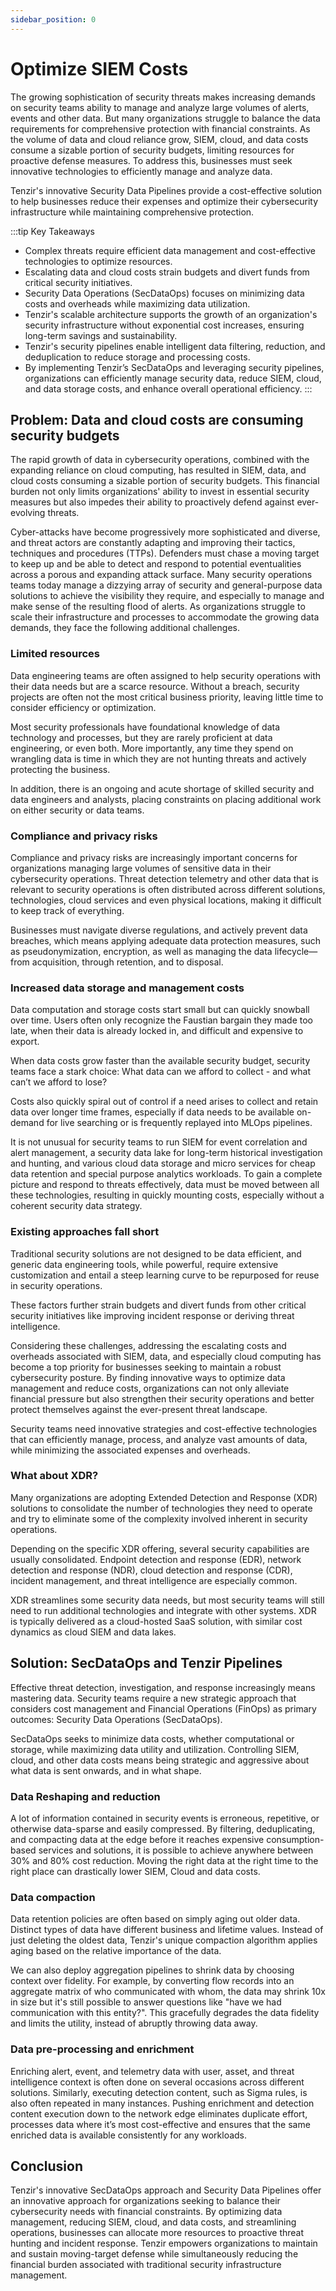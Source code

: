 ```yaml
---
sidebar_position: 0
---
```


# Optimize SIEM Costs

The growing sophistication of security threats makes increasing demands on
security teams ability to manage and analyze large volumes of alerts, events and
other data. But many organizations struggle to balance the data requirements for
comprehensive protection with financial constraints. As the volume of data and
cloud reliance grow, SIEM, cloud, and data costs consume a sizable portion of
security budgets, limiting resources for proactive defense measures. To address
this, businesses must seek innovative technologies to efficiently manage and
analyze data.

Tenzir's innovative Security Data Pipelines provide a cost-effective solution to
help businesses reduce their expenses and optimize their cybersecurity
infrastructure while maintaining comprehensive protection.

:::tip Key Takeaways
- Complex threats require efficient data management and cost-effective
  technologies to optimize resources.
- Escalating data and cloud costs strain budgets and divert funds from critical
  security initiatives.
- Security Data Operations (SecDataOps) focuses on minimizing data costs and
  overheads while maximizing data utilization.
- Tenzir's scalable architecture supports the growth of an organization's
  security infrastructure without exponential cost increases, ensuring long-term
  savings and sustainability.
- Tenzir's security pipelines enable intelligent data filtering, reduction, and
  deduplication to reduce storage and processing costs.
- By implementing Tenzir’s SecDataOps and leveraging security pipelines,
  organizations can efficiently manage security data, reduce SIEM, cloud, and
  data storage costs, and enhance overall operational efficiency.
:::

## Problem: Data and cloud costs are consuming security budgets

The rapid growth of data in cybersecurity operations, combined with the
expanding reliance on cloud computing, has resulted in SIEM, data, and cloud
costs consuming a sizable portion of security budgets. This financial burden not
only limits organizations' ability to invest in essential security measures but
also impedes their ability to proactively defend against ever-evolving threats.

Cyber-attacks have become progressively more sophisticated and diverse, and
threat actors are constantly adapting and improving their tactics, techniques
and procedures (TTPs). Defenders must chase a moving target to keep up and be
able to detect and respond to potential eventualities across a porous and
expanding attack surface. Many security operations teams today manage a dizzying
array of security and general-purpose data solutions to achieve the visibility
they require, and especially to manage and make sense of the resulting flood of
alerts. As organizations struggle to scale their infrastructure and processes to
accommodate the growing data demands, they face the following additional
challenges.

### Limited resources

Data engineering teams are often assigned to help security operations with their
data needs but are a scarce resource. Without a breach, security projects are
often not the most critical business priority, leaving little time to consider
efficiency or optimization.

Most security professionals have foundational knowledge of data technology and
processes, but they are rarely proficient at data engineering, or even both.
More importantly, any time they spend on wrangling data is time in which they
are not hunting threats and actively protecting the business.  

In addition, there is an ongoing and acute shortage of skilled security and data
engineers and analysts, placing constraints on placing additional work on either
security or data teams.

### Compliance and privacy risks

Compliance and privacy risks are increasingly important concerns for
organizations managing large volumes of sensitive data in their cybersecurity
operations. Threat detection telemetry and other data that is relevant to
security operations is often distributed across different solutions,
technologies, cloud services and even physical locations, making it difficult to
keep track of everything.

Businesses must navigate diverse regulations, and actively prevent data
breaches, which means applying adequate data protection measures, such as
pseudonymization, encryption, as well as managing the data lifecycle—from
acquisition, through retention, and to disposal.

### Increased data storage and management costs

Data computation and storage costs start small but can quickly snowball over
time. Users often only recognize the Faustian bargain they made too late, when
their data is already locked in, and difficult and expensive to export.

When data costs grow faster than the available security budget, security teams
face a stark choice: What data can we afford to collect - and what can’t we
afford to lose?

Costs also quickly spiral out of control if a need arises to collect and retain
data over longer time frames, especially if data needs to be available on-demand
for live searching or is frequently replayed into MLOps pipelines.

It is not unusual for security teams to run SIEM for event correlation and alert
management, a security data lake for long-term historical investigation and
hunting, and various cloud data storage and micro services for cheap data
retention and special purpose analytics workloads. To gain a complete picture
and respond to threats effectively, data must be moved between all these
technologies, resulting in quickly mounting costs, especially without a coherent
security data strategy.

### Existing approaches fall short

Traditional security solutions are not designed to be data efficient, and
generic data engineering tools, while powerful, require extensive customization
and entail a steep learning curve to be repurposed for reuse in security
operations.

These factors further strain budgets and divert funds from other critical
security initiatives like improving incident response or deriving threat
intelligence.

Considering these challenges, addressing the escalating costs and overheads
associated with SIEM, data, and especially cloud computing has become a top
priority for businesses seeking to maintain a robust cybersecurity posture. By
finding innovative ways to optimize data management and reduce costs,
organizations can not only alleviate financial pressure but also strengthen
their security operations and better protect themselves against the ever-present
threat landscape.

Security teams need innovative strategies and cost-effective technologies that
can efficiently manage, process, and analyze vast amounts of data, while
minimizing the associated expenses and overheads.

### What about XDR?

Many organizations are adopting Extended Detection and Response (XDR) solutions
to consolidate the number of technologies they need to operate and try to
eliminate some of the complexity involved inherent in security operations.

Depending on the specific XDR offering, several security capabilities are
usually consolidated. Endpoint detection and response (EDR), network detection
and response (NDR), cloud detection and response (CDR), incident management, and
threat intelligence are especially common.

XDR streamlines some security data needs, but most security teams will still
need to run additional technologies and integrate with other systems. XDR is
typically delivered as a cloud-hosted SaaS solution, with similar cost dynamics
as cloud SIEM and data lakes.

## Solution: SecDataOps and Tenzir Pipelines

Effective threat detection, investigation, and response increasingly means
mastering data. Security teams require a new strategic approach that considers
cost management and Financial Operations (FinOps) as primary outcomes: Security
Data Operations (SecDataOps).

SecDataOps seeks to minimize data costs, whether computational or storage, while
maximizing data utility and utilization. Controlling SIEM, cloud, and other data
costs means being strategic and aggressive about what data is sent onwards, and
in what shape.

### Data Reshaping and reduction

A lot of information contained in security events is erroneous, repetitive, or
otherwise data-sparse and easily compressed. By filtering, deduplicating, and
compacting data at the edge before it reaches expensive consumption-based
services and solutions, it is possible to achieve anywhere between 30% and 80%
cost reduction. Moving the right data at the right time to the right place can
drastically lower SIEM, Cloud and data costs.

### Data compaction

Data retention policies are often based on simply aging out older data. Distinct
types of data have different business and lifetime values. Instead of just
deleting the oldest data, Tenzir's unique compaction algorithm applies aging
based on the relative importance of the data.

We can also deploy aggregation pipelines to shrink data by choosing context over
fidelity. For example, by converting flow records into an aggregate matrix of
who communicated with whom, the data may shrink 10x in size but it's still
possible to answer questions like "have we had communication with this entity?".
This gracefully degrades the data fidelity and limits the utility, instead of
abruptly throwing data away.

### Data pre-processing and enrichment

Enriching alert, event, and telemetry data with user, asset, and threat
intelligence context is often done on several occasions across different
solutions. Similarly, executing detection content, such as Sigma rules, is also
often repeated in many instances. Pushing enrichment and detection content
execution down to the network edge eliminates duplicate effort, processes data
where it’s most cost-effective and ensures that the same enriched data is
available consistently for any workloads.

## Conclusion

Tenzir's innovative SecDataOps approach and Security Data Pipelines offer an
innovative approach for organizations seeking to balance their cybersecurity
needs with financial constraints. By optimizing data management, reducing SIEM,
cloud, and data costs, and streamlining operations, businesses can allocate more
resources to proactive threat hunting and incident response. Tenzir empowers
organizations to maintain and sustain moving-target defense while simultaneously
reducing the financial burden associated with traditional security
infrastructure management.
